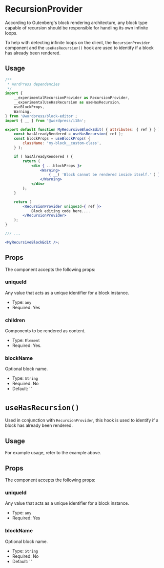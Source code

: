 # RecursionProvider

According to Gutenberg's block rendering architecture, any block type capable of recursion should be responsible for handling its own infinite loops. 

To help with detecting infinite loops on the client, the `RecursionProvider` component and the `useHasRecursion()` hook are used to identify if a block has already been rendered. 

## Usage

```jsx
/**
 * WordPress dependencies
 */
import {
	__experimentalRecursionProvider as RecursionProvider,
	__experimentalUseHasRecursion as useHasRecursion,
	useBlockProps,
	Warning,
} from '@wordpress/block-editor';
import { __ } from '@wordpress/i18n';

export default function MyRecursiveBlockEdit( { attributes: { ref } } ) {
	const hasAlreadyRendered = useHasRecursion( ref );
	const blockProps = useBlockProps( {
		className: 'my-block__custom-class',
	} );

	if ( hasAlreadyRendered ) {
		return (
			<div { ...blockProps }>
				<Warning>
					{ __( 'Block cannot be rendered inside itself.' ) }
				</Warning>
			</div>
		);
	}

	return (
		<RecursionProvider uniqueId={ ref }>
			Block editing code here....
		</RecursionProvider>
	);
}

/// ...

<MyRecursiveBlockEdit />;
```

## Props

The component accepts the following props:

### uniqueId

Any value that acts as a unique identifier for a block instance.

- Type: `any`
- Required: Yes

### children

Components to be rendered as content.

- Type: `Element`
- Required: Yes.

### blockName

Optional block name.

- Type: `String`
- Required: No
- Default: ''

# `useHasRecursion()`

Used in conjunction with `RecursionProvider`, this hook is used to identify if a block has already been rendered.

## Usage

For example usage, refer to the example above.

## Props

The component accepts the following props:

### uniqueId

Any value that acts as a unique identifier for a block instance.

- Type: `any`
- Required: Yes

### blockName

Optional block name.

- Type: `String`
- Required: No
- Default: ''

